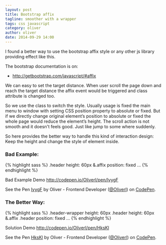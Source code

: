 ```yaml
---
layout: post
title: Bootstrap affix
tagline: smoother with a wrapper
tags: css javascript
category: oliver
author: oliver
date: 2014-09-29 14:00
---
```

I found a better way to use the bootstrap affix style or any other js library providing effect like this.

The bootstrap documentation is on:

- <http://getbootstrap.com/javascript/#affix>

We can easy to set the target distance. When user scroll the page down and reach the target distance the affix event would be triggered and class attribute is changed too.

So we use the class to switch the style. Usually usage is fixed the main menu to window with setting CSS position property to absolute or fixed. But if we directly change original element’s position to absolute or fixed the whole page would reduce the element’s height. The scroll action is not smooth and it doesn't feels good. Just like jump to some where suddenly.

So here provides the better way to handle this kind of interaction design: Keep the height and change the style of element inside.

### Bad Example:

{% highlight sass %}
.header
  height: 60px
  &.affix
    position: fixed
    ...
{% endhighlight %}

Bad Example Demo <http://codepen.io/Oliverl/pen/IvygF>

<p data-height="192" data-theme-id="0" data-slug-hash="IvygF" data-default-tab="result" data-user="Oliverl" class='codepen'>See the Pen <a href='http://codepen.io/Oliverl/pen/IvygF/'>IvygF</a> by Oliver - Frontend Developer (<a href='http://codepen.io/Oliverl'>@Oliverl</a>) on <a href='http://codepen.io'>CodePen</a>.</p>
<script async src="//codepen.io/assets/embed/ei.js"></script>


### The Better Way:

{% highlight sass %}
.header-wrapper
  height: 60px
  .header
    height: 60px
  &.affix
    .header
      position: fixed
      ...
{% endhighlight %}

Solution Demo <http://codepen.io/Oliverl/pen/HksKl>

<p data-height="192" data-theme-id="0" data-slug-hash="HksKl" data-default-tab="result" data-user="Oliverl" class='codepen'>See the Pen <a href='http://codepen.io/Oliverl/pen/HksKl/'>HksKl</a> by Oliver - Frontend Developer (<a href='http://codepen.io/Oliverl'>@Oliverl</a>) on <a href='http://codepen.io'>CodePen</a>.</p>
<script async src="//codepen.io/assets/embed/ei.js"></script>
